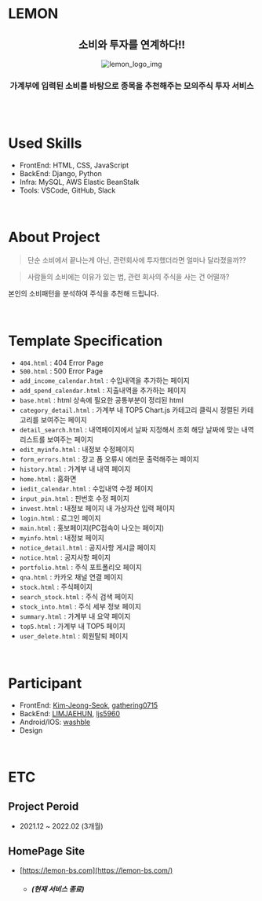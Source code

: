 # LEMON

<div align=center>

## 소비와 투자를 연계하다!!
![lemon_logo_img](media/lemonlogo.png)
### 가계부에 입력된 소비를 바탕으로 종목을 추천해주는 모의주식 투자 서비스

</div>

<br/>
<br/>

# Used Skills
- FrontEnd: HTML, CSS, JavaScript
- BackEnd: Django, Python
- Infra: MySQL, AWS Elastic BeanStalk
- Tools: VSCode, GitHub, Slack

<br/>

# About Project
> 단순 소비에서 끝나는게 아닌, 관련회사에 투자했더라면 얼마나 달라졌을까??

> 사람들의 소비에는 이유가 있는 법, 관련 회사의 주식을 사는 건 어떨까?  

본인의 소비패턴을 분석하여 주식을 추천해 드립니다.


<br/>

# Template Specification
- ``` 404.html ``` : 404 Error Page
- ``` 500.html ``` : 500 Error Page
- ``` add_income_calendar.html ``` : 수입내역을 추가하는 페이지
- ``` add_spend_calendar.html ``` : 지출내역을 추가하는 페이지
- ``` base.html ``` : html 상속에 필요한 공통부분이 정리된 html
- ``` category_detail.html ``` : 가계부 내 TOP5 Chart.js 카테고리 클릭시 정렬된 카테고리를 보여주는 페이지
- ``` detail_search.html ``` : 내역페이지에서 날짜 지정해서 조회 해당 날짜에 맞는 내역 리스트를 보여주는 페이지
- ``` edit_myinfo.html ``` : 내정보 수정페이지
- ``` form_errors.html ``` : 장고 폼 오류시 에러문 출력해주는 페이지
- ``` history.html ``` : 가계부 내 내역 페이지
- ``` home.html ``` : 홈화면
- ``` iedit_calendar.html ``` : 수입내역 수정 페이지
- ``` input_pin.html ``` : 핀번호 수정 페이지
- ``` invest.html ``` : 내정보 페이지 내 가상자산 입력 페이지
- ``` login.html ``` : 로그인 페이지
- ``` main.html ``` : 홍보페이지(PC접속이 나오는 페이지)
- ``` myinfo.html ``` : 내정보 페이지
- ``` notice_detail.html ``` : 공지사항 게시글 페이지
- ``` notice.html ``` : 공지사항 페이지
- ``` portfolio.html ``` : 주식 포트폴리오 페이지
- ``` qna.html ``` : 카카오 채널 연결 페이지
- ``` stock.html ``` : 주식페이지
- ``` search_stock.html ``` : 주식 검색 페이지
- ``` stock_into.html ``` : 주식 세부 정보 페이지
- ``` summary.html ``` : 가계부 내 요약 페이지
- ``` top5.html ``` : 가계부 내 TOP5 페이지
- ``` user_delete.html ``` : 회원탈퇴 페이지

<br/>

# Participant
- FrontEnd: [Kim-Jeong-Seok](https://github.com/Kim-Jeong-Seok), [gathering0715](https://github.com/gathering0715)
- BackEnd: [LIMJAEHUN](https://github.com/LIMJAEHUN), [ljs5960](https://github.com/ljs5960)
- Android/IOS: [washble](https://github.com/washble)
- Design

<br/>

# ETC
## Project Peroid
- 2021.12 ~ 2022.02 (3개월)
## HomePage Site
- [https://lemon-bs.com](https://lemon-bs.com/)
    - ##### (현재 서비스 종료)